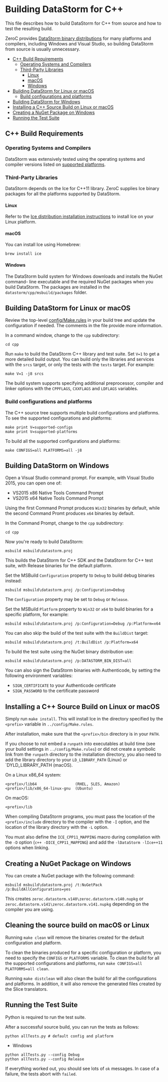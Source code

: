 # Building DataStorm for C++

This file describes how to build DataStorm for C++ from source and how to test
the resulting build.

ZeroC provides [DataStorm binary distributions][1] for many platforms and
compilers, including Windows and Visual Studio, so building DataStorm from
source is usually unnecessary.

* [C++ Build Requirements](#c-build-requirements)
  * [Operating Systems and Compilers](#operating-systems-and-compilers)
  * [Third-Party Libraries](#third-party-libraries)
    * [Linux](#linux)
    * [macOS](#macos)
    * [Windows](#windows)
* [Building DataStorm for Linux or macOS](#building-datatstorm-for-linux-or-macos)
  * [Build configurations and platforms](#build-configurations-and-platforms)
* [Building DataStorm for Windows](#building-datastorm-for-windows)
* [Installing a C++ Source Build on Linux or macOS](#installing-a-c-source-build-on-linux-or-macos)
* [Creating a NuGet Package on Windows](#creating-a-nuget-package-on-windows)
* [Running the Test Suite](#running-the-test-suite)

## C++ Build Requirements

### Operating Systems and Compilers

DataStorm was extensively tested using the operating systems and compiler
versions listed on [supported platforms][2].

### Third-Party Libraries

DataStorm depends on the Ice for C++11 library. ZeroC supplies Ice binary
packages for all the platforms supported by DataStorm.

#### Linux

Refer to the [Ice distribution installation instructions][3] to install Ice on
your Linux platform.

#### macOS

You can install Ice using Homebrew:
```
brew install ice
```

#### Windows

The DataStorm build system for Windows downloads and installs the NuGet command-
line executable and the required NuGet packages when you build DataStorm. The
packages are installed in the `datastorm/cpp/msbuild/packages` folder.

## Building DataStorm for Linux or macOS

Review the top-level [config/Make.rules](../config/Make.rules) in your build
tree and update the configuration if needed. The comments in the file provide
more information.

In a command window, change to the `cpp` subdirectory:
```
cd cpp
```
Run `make` to build the DataStorm C++ library and test suite. Set `V=1` to
get a more detailed build output. You can build only the libraries and services
with the `srcs` target, or only the tests with the `tests` target. For example:
```
make V=1 -j8 srcs
```

The build system supports specifying additional preprocessor, compiler and
linker options with the `CPPFLAGS`, `CXXFLAGS` and `LDFLAGS` variables.

### Build configurations and platforms

The C++ source tree supports multiple build configurations and platforms. To
see the supported configurations and platforms:
```
make print V=supported-configs
make print V=supported-platforms
```
To build all the supported configurations and platforms:
```
make CONFIGS=all PLATFORMS=all -j8
```

## Building DataStorm on Windows

Open a Visual Studio command prompt. For example, with Visual Studio 2015, you
can open one of:

- VS2015 x86 Native Tools Command Prompt
- VS2015 x64 Native Tools Command Prompt

Using the first Command Prompt produces `Win32` binaries by default, while
the second Command Promt produces `x64` binaries by default.

In the Command Prompt, change to the `cpp` subdirectory:
```
cd cpp
```

Now you're ready to build DataStorm:
```
msbuild msbuild\datastorm.proj
```

This builds the DataStorm for C++ SDK and the DataStorm for C++ test suite, with
Release binaries for the default platform.

Set the MSBuild `Configuration` property to `Debug` to build debug binaries
instead:
```
msbuild msbuild\datastorm.proj /p:Configuration=Debug
```

The `Configuration` property may be set to `Debug` or `Release`.

Set the MSBuild `Platform` property to `Win32` or `x64` to build binaries
for a specific platform, for example:
```
msbuild msbuild\datastorm.proj /p:Configuration=Debug /p:Platform=x64
```

You can also skip the build of the test suite with the `BuildDist` target:
```
msbuild msbuild\datastorm.proj /t:BuildDist /p:Platform=x64
```

To build the test suite using the NuGet binary distribution use:
```
msbuild msbuild\datastorm.proj /p:DATASTORM_BIN_DIST=all
```

You can also sign the DataStorm binaries with Authenticode, by setting the
following environment variables:

 - `SIGN_CERTIFICATE` to your Authenticode certificate
 - `SIGN_PASSWORD` to the certificate password

## Installing a C++ Source Build on Linux or macOS

Simply run `make install`. This will install Ice in the directory specified by
the `<prefix>` variable in `../config/Make.rules`.

After installation, make sure that the `<prefix>/bin` directory is in your
`PATH`.

If you choose to not embed a `runpath` into executables at build time (see your
build settings in `../config/Make.rules`) or did not create a symbolic link from
the `runpath` directory to the installation directory, you also need to add the
library directory to your `LD_LIBRARY_PATH` (Linux) or `DYLD_LIBRARY_PATH (macOS).

On a Linux x86_64 system:
```
<prefix>/lib64                 (RHEL, SLES, Amazon)
<prefix>/lib/x86_64-linux-gnu  (Ubuntu)
```

On macOS:
```
<prefix>/lib
```

When compiling DataStorm programs, you must pass the location of the
`<prefix>/include` directory to the compiler with the `-I` option, and the
location of the library directory with the `-L` option.

You must also define the `ICE_CPP11_MAPPING` macro during compilation with the
`-D` option (`c++ -DICE_CPP11_MAPPING`) and add the `-lDataStorm -lIce++11`
options when linking.

## Creating a NuGet Package on Windows

You can create a NuGet package with the following command:
```
msbuild msbuild\datastorm.proj /t:NuGetPack /p:BuildAllConfigurations=yes
```

This creates `zeroc.datastorm.v140\zeroc.datastorm.v140.nupkg` or
`zeroc.datastorm.v141\zeroc.datastorm.v141.nupkg`
depending on the compiler you are using.

## Cleaning the source build on macOS or Linux

Running `make clean` will remove the binaries created for the default
configuration and platform.

To clean the binaries produced for a specific configuration or platform, you
need to specify the `CONFIGS` or `PLATFORMS` variable. To clean the build for
all the supported configurations and platforms, run `make CONFIGS=all
PLATFORMS=all clean`.

Running `make distclean` will also clean the build for all the configurations
and platforms. In addition, it will also remove the generated files created by
the Slice translators.

## Running the Test Suite

Python is required to run the test suite.

After a successful source build, you can run the tests as follows:
```
python allTests.py # default config and platform
```

* Windows
```
python allTests.py --config Debug
python allTests.py --config Release
```

If everything worked out, you should see lots of `ok` messages. In case of a
failure, the tests abort with `failed`.

[1]: https://zeroc.com/distributions/datastorm
[2]: https://doc.zeroc.com/display/Rel/Supported+Platforms+for+DataStorm+0.1.0
[3]: https://doc.zeroc.com/ice/3.7/release-notes/using-the-linux-binary-distributions#id-.UsingtheLinuxBinaryDistributionsv3.7-InstallingtheLinuxDistributions

